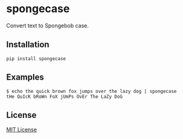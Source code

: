 # spongecase

Convert text to Spongebob case.

## Installation

    pip install spongecase

## Examples

    $ echo the quick brown fox jumps over the lazy dog | spongecase
    tHe QuIcK bRoWn FoX jUmPs OvEr The LaZy DoG

## License

[MIT License](LICENSE.txt)
